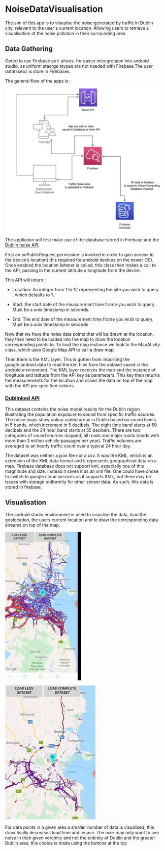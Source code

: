 # NoiseDataVisualisation
The aim of this app is to visualise the noise generated by traffic in Dublin city, relevant to the
user's current location. Allowing users to retrieve a visualisation of the noise pollution in their surrounding area



## Data Gathering
Opted to use Firebase as it allwos. for easier inteegretaion into android studio, as uniform staorge stypes are not 
needed with Firebase.The user datatssebs is store in Firebases.

The general flow of the apps is :

![Image of Flow](https://github.com/EziOzoani/NoiseDataVisualisation-/blob/master/Images/flow.png)


The appliation will first make use of the database stored in Firebase and the [Dublin noise API](https://data.smartdublin.ie).


First an onPublicRequest permission is invoked in order to gain access to the device’s
location( this required for android devices on the newer OS).
Once enabled the location listener is called, this class then makes a call to the API, passing
in the current latitude a longitude from the device. 

This API will return ;
  - Location: An integer from 1 to 12 representing the site you wish to query
              , which defaults to 1.
    
  - Start: the start date of the measurement time frame you wish to query. Must be a
           unix timestamp in seconds.
           
  - End: The end date of the measurement time frame you wish to query. Must be a
          unix timestamp in seconds

Now that we have the noise data points that will be drawn at the location, they then need to be loaded into the
map to draw the location corresponding points to. To load the map instance we look to
the MapAtivity class, which uses Google Map API to call a draw map. 

Then there is the KML layer. This is gotten from importing the google.android.data to read the klm files from
the dataset saved in the android environment.
The KML layer receives the map and the instance of longitude and latitude from
the API key as parameters. This key then returns the measurements for the location and draws the data on
top of the map with the API pre specified colours.

### [Dublinked API](https://data.smartdublin.ie) 

This dataset contains the noise model results for the Dublin region illustrating the population
exposure to sound from specific traffic sources. The noise maps show colour coded areas in
Dublin based on sound levels in 5 bands, which increment in 5 decibels. The night time
band starts at 50 decibels and the 24 hour band starts at 55 decibels. There are two
categories of sound sources mapped, all roads and major roads (roads with more than 3
million vehicle passages per year). Traffic volumes are averaged to an hourly traffic
count over a typical 24 hour day.


The dataset was neither a json file nor a csv. It was the KML, which is an extension of
the XML data format and it represents geographical data on a map. Firebase database
does not support kml, especially one of this magnitude and size. Instead it saves it as
an xml file. One could have chose to switch to google cloud services as it supports KML,
but there may be issues with storage uniformity for other sensor data. As
such, this data is stored in firebase. 


## Visualisation
The android studio environment is used to visualise the data, load the geolocation, the
users current location and to draw the corresponding data streams on top of the map. 


![Image of App](https://github.com/EziOzoani/NoiseDataVisualisation-/blob/master/Images/app1.png)

![Image of App2](https://github.com/EziOzoani/NoiseDataVisualisation-/blob/master/Images/app2.png)


For data points in a given area a smaller number of data is visualised, this drasctisally decreases load
time and incase. The user may only want to see noise in their given vercinity and not the
entirety of Dublin and the greater Dublin area, this choice is made using the buttons at the top 




